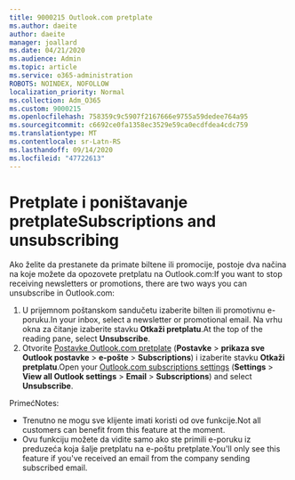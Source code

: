 ```yaml
---
title: 9000215 Outlook.com pretplate
ms.author: daeite
author: daeite
manager: joallard
ms.date: 04/21/2020
ms.audience: Admin
ms.topic: article
ms.service: o365-administration
ROBOTS: NOINDEX, NOFOLLOW
localization_priority: Normal
ms.collection: Adm_O365
ms.custom: 9000215
ms.openlocfilehash: 758359c9c5907f2167666e9755a59dedee764a95
ms.sourcegitcommit: c6692ce0fa1358ec3529e59ca0ecdfdea4cdc759
ms.translationtype: MT
ms.contentlocale: sr-Latn-RS
ms.lasthandoff: 09/14/2020
ms.locfileid: "47722613"
---
```

# <a name="subscriptions-and-unsubscribing"></a><span data-ttu-id="5d786-102">Pretplate i poništavanje pretplate</span><span class="sxs-lookup"><span data-stu-id="5d786-102">Subscriptions and unsubscribing</span></span>

<span data-ttu-id="5d786-103">Ako želite da prestanete da primate biltene ili promocije, postoje dva načina na koje možete da opozovete pretplatu na Outlook.com:</span><span class="sxs-lookup"><span data-stu-id="5d786-103">If you want to stop receiving newsletters or promotions, there are two ways you can unsubscribe in Outlook.com:</span></span>

1. <span data-ttu-id="5d786-104">U prijemnom poštanskom sandučetu izaberite bilten ili promotivnu e-poruku.</span><span class="sxs-lookup"><span data-stu-id="5d786-104">In your inbox, select a newsletter or promotional email.</span></span> <span data-ttu-id="5d786-105">Na vrhu okna za čitanje izaberite stavku **Otkaži pretplatu**.</span><span class="sxs-lookup"><span data-stu-id="5d786-105">At the top of the reading pane, select **Unsubscribe**.</span></span>
2. <span data-ttu-id="5d786-106">Otvorite [Postavke Outlook.com pretplate](https://outlook.live.com/mail/options/mail/brandsSubscriptions) (**Postavke**  >  **prikaza sve Outlook postavke**  >  **e-pošte**  >  **Subscriptions**) i izaberite stavku **Otkaži pretplatu**.</span><span class="sxs-lookup"><span data-stu-id="5d786-106">Open your [Outlook.com subscriptions settings](https://outlook.live.com/mail/options/mail/brandsSubscriptions) (**Settings** > **View all Outlook settings** > **Email** > **Subscriptions**) and select **Unsubscribe**.</span></span>

<span data-ttu-id="5d786-107">Primeć</span><span class="sxs-lookup"><span data-stu-id="5d786-107">Notes:</span></span>

- <span data-ttu-id="5d786-108">Trenutno ne mogu sve klijente imati koristi od ove funkcije.</span><span class="sxs-lookup"><span data-stu-id="5d786-108">Not all customers can benefit from this feature at the moment.</span></span>
- <span data-ttu-id="5d786-109">Ovu funkciju možete da vidite samo ako ste primili e-poruku iz preduzeća koja šalje pretplatu na e-poštu pretplate.</span><span class="sxs-lookup"><span data-stu-id="5d786-109">You'll only see this feature if you've received an email from the company sending subscribed email.</span></span>